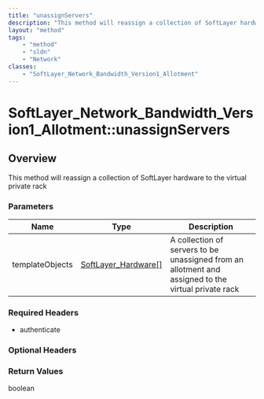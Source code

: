 ```yaml
---
title: "unassignServers"
description: "This method will reassign a collection of SoftLayer hardware to the virtual private rack"
layout: "method"
tags:
    - "method"
    - "sldn"
    - "Network"
classes:
    - "SoftLayer_Network_Bandwidth_Version1_Allotment"
---
```

# SoftLayer_Network_Bandwidth_Version1_Allotment::unassignServers
## Overview 
This method will reassign a collection of SoftLayer hardware to the virtual private rack 

### Parameters 
|Name | Type | Description |
| --- | --- | --- |
|templateObjects| <a href='/reference/datatypes/SoftLayer_Hardware'>SoftLayer_Hardware[] </a>| A collection of servers to be unassigned from an allotment and assigned to the virtual private rack|


### Required Headers
* authenticate

### Optional Headers

### Return Values
boolean
